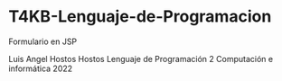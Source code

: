 # T4KB-Lenguaje-de-Programacion
Formulario en JSP

Luis Angel Hostos Hostos
Lenguaje de Programación 2
Computación e informática
2022
